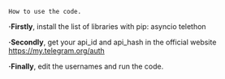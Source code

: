`How to use the code.`


**·Firstly**, install the list of libraries with pip:
asyncio
telethon


**·Secondly**, get your api_id and api_hash in the official website 
https://my.telegram.org/auth



**·Finally**, edit the usernames and run the code.
